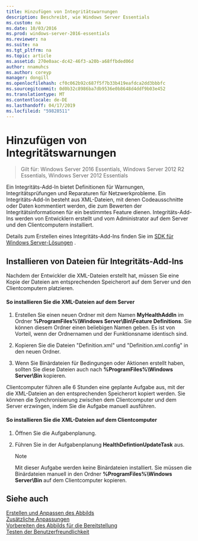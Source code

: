 ```yaml
---
title: Hinzufügen von Integritätswarnungen
description: Beschreibt, wie Windows Server Essentials
ms.custom: na
ms.date: 10/03/2016
ms.prod: windows-server-2016-essentials
ms.reviewer: na
ms.suite: na
ms.tgt_pltfrm: na
ms.topic: article
ms.assetid: 270e0aac-dc42-46f3-a20b-a68ffbded06d
author: nnamuhcs
ms.author: coreyp
manager: dongill
ms.openlocfilehash: cf0c062b92c687f5f7b33b419eafdca2dd3bbbfc
ms.sourcegitcommit: 0d0b32c8986ba7db9536e0b8648d4ddf9b03e452
ms.translationtype: MT
ms.contentlocale: de-DE
ms.lasthandoff: 04/17/2019
ms.locfileid: "59828511"
---
```

# <a name="add-health-alerts"></a>Hinzufügen von Integritätswarnungen

>Gilt für: Windows Server 2016 Essentials, Windows Server 2012 R2 Essentials, Windows Server 2012 Essentials

Ein Integritäts-Add-In bietet Definitionen für Warnungen, Integritätsprüfungen und Reparaturen für Netzwerkprobleme. Ein Integritäts-Add-In besteht aus XML-Dateien, mit denen Codeausschnitte oder Daten kommentiert werden, die zum Bewerten der Integritätsinformationen für ein bestimmtes Feature dienen. Integritäts-Add-Ins werden von Entwicklern erstellt und vom Administrator auf dem Server und den Clientcomputern installiert.  
  
 Details zum Erstellen eines Integritäts-Add-Ins finden Sie im [SDK für Windows Server-Lösungen](https://go.microsoft.com/fwlink/?LinkID=248648) .  
  
## <a name="installing-health-add-in-files"></a>Installieren von Dateien für Integritäts-Add-Ins  
 Nachdem der Entwickler die XML-Dateien erstellt hat, müssen Sie eine Kopie der Dateien am entsprechenden Speicherort auf dem Server und den Clientcomputern platzieren.  
  
#### <a name="to-install-the-xml-files-on-the-server"></a>So installieren Sie die XML-Dateien auf dem Server  
  
1.  Erstellen Sie einen neuen Ordner mit dem Namen **MyHealthAddIn** im Ordner **%ProgramFiles%\Windows Server\Bin\Feature Definitions**. Sie können diesem Ordner einen beliebigen Namen geben. Es ist von Vorteil, wenn der Ordnernamen und der Funktionsname identisch sind.  
  
2.  Kopieren Sie die Dateien "Definition.xml" und "Definition.xml.config" in den neuen Ordner.  
  
3.  Wenn Sie Binärdateien für Bedingungen oder Aktionen erstellt haben, sollten Sie diese Dateien auch nach **%ProgramFiles%\Windows Server\Bin** kopieren.  
  
 Clientcomputer führen alle 6 Stunden eine geplante Aufgabe aus, mit der die XML-Dateien an den entsprechenden Speicherort kopiert werden. Sie können die Synchronisierung zwischen dem Clientcomputer und dem Server erzwingen, indem Sie die Aufgabe manuell ausführen.  
  
#### <a name="to-install-the-xml-files-on-the-client-computer"></a>So installieren Sie die XML-Dateien auf dem Clientcomputer  
  
1.  Öffnen Sie die Aufgabenplanung.  
  
2.  Führen Sie in der Aufgabenplanung **HealthDefintionUpdateTask** aus.  
  
    > [!NOTE]
    >  Mit dieser Aufgabe werden keine Binärdateien installiert. Sie müssen die Binärdateien manuell in den Ordner **%ProgramFiles%\Windows Server\Bin** auf dem Clientcomputer kopieren.  
  
## <a name="see-also"></a>Siehe auch  
 [Erstellen und Anpassen des Abbilds](Creating-and-Customizing-the-Image.md)   
 [Zusätzliche Anpassungen](Additional-Customizations.md)   
 [Vorbereiten des Abbilds für die Bereitstellung](Preparing-the-Image-for-Deployment.md)   
 [Testen der Benutzerfreundlichkeit](Testing-the-Customer-Experience.md)